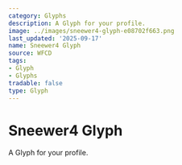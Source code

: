 ```yaml
---
category: Glyphs
description: A Glyph for your profile.
image: ../images/sneewer4-glyph-e08702f663.png
last_updated: '2025-09-17'
name: Sneewer4 Glyph
source: WFCD
tags:
- Glyph
- Glyphs
tradable: false
type: Glyph
---
```


# Sneewer4 Glyph

A Glyph for your profile.

